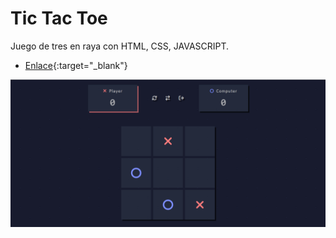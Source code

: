 # Tic Tac Toe
Juego de tres en raya con HTML, CSS, JAVASCRIPT.

* [Enlace](https://jesusbriones2.github.io/Tic-Tac-Toe/){:target="_blank"}


![Screenshot of the page.](screenshot.png "Screenshot of the page.")
